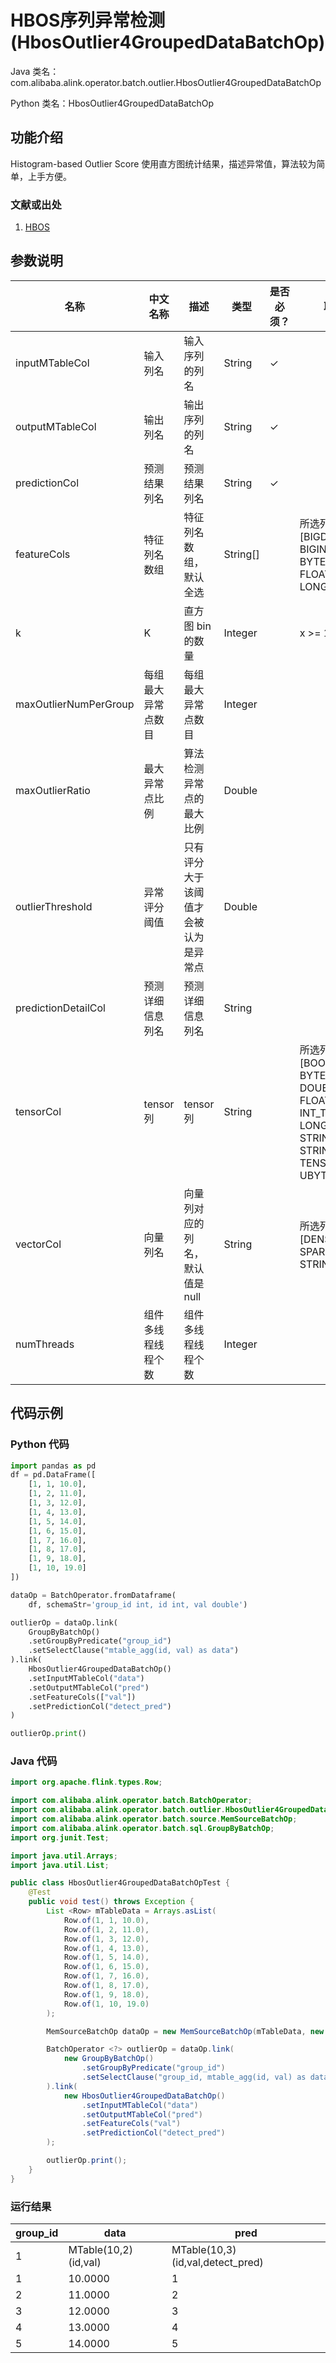 # HBOS序列异常检测 (HbosOutlier4GroupedDataBatchOp)
Java 类名：com.alibaba.alink.operator.batch.outlier.HbosOutlier4GroupedDataBatchOp

Python 类名：HbosOutlier4GroupedDataBatchOp


## 功能介绍

Histogram-based Outlier Score 使用直方图统计结果，描述异常值，算法较为简单，上手方便。

### 文献或出处
1. [HBOS](http://citeseerx.ist.psu.edu/viewdoc/download?doi=10.1.1.401.5686&rep=rep1&type=pdf)

## 参数说明

| 名称 | 中文名称 | 描述 | 类型 | 是否必须？ | 取值范围 | 默认值 |
| --- | --- | --- | --- | --- | --- | --- |
| inputMTableCol | 输入列名 | 输入序列的列名 | String | ✓ |  |  |
| outputMTableCol | 输出列名 | 输出序列的列名 | String | ✓ |  |  |
| predictionCol | 预测结果列名 | 预测结果列名 | String | ✓ |  |  |
| featureCols | 特征列名数组 | 特征列名数组，默认全选 | String[] |  | 所选列类型为 [BIGDECIMAL, BIGINTEGER, BYTE, DOUBLE, FLOAT, INTEGER, LONG, SHORT] | null |
| k | K | 直方图 bin 的数量 | Integer |  | x >= 1 | 10 |
| maxOutlierNumPerGroup | 每组最大异常点数目 | 每组最大异常点数目 | Integer |  |  |  |
| maxOutlierRatio | 最大异常点比例 | 算法检测异常点的最大比例 | Double |  |  |  |
| outlierThreshold | 异常评分阈值 | 只有评分大于该阈值才会被认为是异常点 | Double |  |  |  |
| predictionDetailCol | 预测详细信息列名 | 预测详细信息列名 | String |  |  |  |
| tensorCol | tensor列 | tensor列 | String |  | 所选列类型为 [BOOL_TENSOR, BYTE_TENSOR, DOUBLE_TENSOR, FLOAT_TENSOR, INT_TENSOR, LONG_TENSOR, STRING, STRING_TENSOR, TENSOR, UBYTE_TENSOR] | null |
| vectorCol | 向量列名 | 向量列对应的列名，默认值是null | String |  | 所选列类型为 [DENSE_VECTOR, SPARSE_VECTOR, STRING, VECTOR] | null |
| numThreads | 组件多线程线程个数 | 组件多线程线程个数 | Integer |  |  | 1 |

## 代码示例

### Python 代码

```python
import pandas as pd
df = pd.DataFrame([
    [1, 1, 10.0],
    [1, 2, 11.0],
    [1, 3, 12.0],
    [1, 4, 13.0],
    [1, 5, 14.0],
    [1, 6, 15.0],
    [1, 7, 16.0],
    [1, 8, 17.0],
    [1, 9, 18.0],
    [1, 10, 19.0]
])

dataOp = BatchOperator.fromDataframe(
    df, schemaStr='group_id int, id int, val double')

outlierOp = dataOp.link(
    GroupByBatchOp()
    .setGroupByPredicate("group_id")
    .setSelectClause("mtable_agg(id, val) as data")
).link(
    HbosOutlier4GroupedDataBatchOp()
    .setInputMTableCol("data")
    .setOutputMTableCol("pred")
    .setFeatureCols(["val"])
    .setPredictionCol("detect_pred")
)

outlierOp.print()
```

### Java 代码

```java
import org.apache.flink.types.Row;

import com.alibaba.alink.operator.batch.BatchOperator;
import com.alibaba.alink.operator.batch.outlier.HbosOutlier4GroupedDataBatchOp;
import com.alibaba.alink.operator.batch.source.MemSourceBatchOp;
import com.alibaba.alink.operator.batch.sql.GroupByBatchOp;
import org.junit.Test;

import java.util.Arrays;
import java.util.List;

public class HbosOutlier4GroupedDataBatchOpTest {
	@Test
	public void test() throws Exception {
		List <Row> mTableData = Arrays.asList(
			Row.of(1, 1, 10.0),
			Row.of(1, 2, 11.0),
			Row.of(1, 3, 12.0),
			Row.of(1, 4, 13.0),
			Row.of(1, 5, 14.0),
			Row.of(1, 6, 15.0),
			Row.of(1, 7, 16.0),
			Row.of(1, 8, 17.0),
			Row.of(1, 9, 18.0),
			Row.of(1, 10, 19.0)
		);

		MemSourceBatchOp dataOp = new MemSourceBatchOp(mTableData, new String[] {"group_id", "id", "val"});

		BatchOperator <?> outlierOp = dataOp.link(
			new GroupByBatchOp()
				.setGroupByPredicate("group_id")
				.setSelectClause("group_id, mtable_agg(id, val) as data")
		).link(
			new HbosOutlier4GroupedDataBatchOp()
				.setInputMTableCol("data")
				.setOutputMTableCol("pred")
				.setFeatureCols("val")
				.setPredictionCol("detect_pred")
		);

		outlierOp.print();
	}
}
```

### 运行结果

group_id|data|pred
--------|----|----
1|MTable(10,2)(id,val)|MTable(10,3)(id,val,detect_pred)
 |1|10.0000           |1|10.0000|false                 
 |2|11.0000           |2|11.0000|false                 
 |3|12.0000           |3|12.0000|false                 
 |4|13.0000           |4|13.0000|false                 
 |5|14.0000           |5|14.0000|false                 
